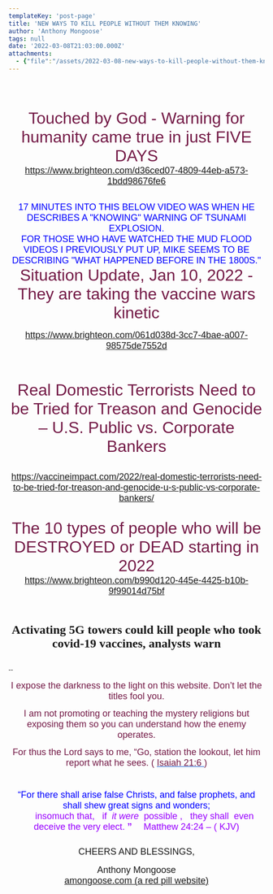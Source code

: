 ```yaml
---
templateKey: 'post-page'
title: 'NEW WAYS TO KILL PEOPLE WITHOUT THEM KNOWING'
author: 'Anthony Mongoose'
tags: null
date: '2022-03-08T21:03:00.000Z'
attachments:
  - {"file":"/assets/2022-03-08-new-ways-to-kill-people-without-them-knowing/NEWSTARGET JAN 2022.docx","fileName":"NEWSTARGET JAN 2022"}
---
```

<!DOCTYPE html><html><head><meta content="text/html;charset=UTF-8" http-equiv="Content-Type"></head><body><div style="font-family: Verdana, Arial, Helvetica, sans-serif; font-size: 10pt;"><div class="zmail_extra" data-zbluepencil-ignore="true"><div class="align-center" style="text-align: center;"><span class="size" style="font-size:18px"><br><br></span><span class="colour" style="color:rgb(116, 27, 71)"><br><span class="size" style="font-size:32px">Touched by God - Warning for humanity came true in just FIVE DAYS</span></span></div><div class="align-center" style="text-align: center;"><span class="size" style="font-size:18px"><a href="https://www.brighteon.com/d36ced07-4809-44eb-a573-1bdd98676fe6" target="_blank">https://www.brighteon.com/d36ced07-4809-44eb-a573-1bdd98676fe6 </a> </span> <br></div><div><div dir="ltr"><div class="x_-498514750gmail_default" style="font-family: tahoma, sans-serif;text-align: center;"><br></div><div class="x_-498514750gmail_default" style="font-family: tahoma, sans-serif;text-align: center;"><br></div><div class="x_-498514750gmail_default" style="font-family: tahoma, sans-serif;text-align: center;"><span class="colour" style="color:rgb(0, 0, 255)"><span class="size" style="font-size:18px">17 MINUTES INTO THIS BELOW VIDEO WAS WHEN HE DESCRIBES A "KNOWING" WARNING OF TSUNAMI EXPLOSION. </span> </span> <br></div><div class="x_-498514750gmail_default" style="font-family: tahoma, sans-serif;text-align: center;"><span class="size" style="font-size:18px"><span class="colour" style="color:rgb(0, 0, 255)">FOR THOSE WHO HAVE WATCHED THE MUD FLOOD VIDEOS I PREVIOUSLY PUT UP, MIKE SEEMS TO BE DESCRIBING "WHAT HAPPENED BEFORE IN THE 1800S." </span> </span><br></div><div class="x_-498514750gmail_default" style="font-family: tahoma, sans-serif;text-align: center;"><span class="size" style="font-size:18px"><span class="colour" style="color:rgb(116, 27, 71)"><span class="size" style="font-size:32px">Situation Update, Jan 10, 2022 - They are taking the vaccine wars kinetic </span> </span> </span> <br></div><div class="x_-498514750gmail_default" style="font-family: tahoma, sans-serif;text-align: center;"><br></div><div class="x_-498514750gmail_default" style="font-family: tahoma, sans-serif;text-align: center;"><span class="size" style="font-size:18px"><span class="colour" style="color:rgb(0, 0, 0)"> <a href="https://www.brighteon.com/061d038d-3cc7-4bae-a007-98575de7552d" target="_blank"> https://www.brighteon.com/061d038d-3cc7-4bae-a007-98575de7552d </a> </span> </span> <br></div><div class="x_-498514750gmail_default" style="font-family: tahoma, sans-serif;text-align: center;"><br></div><div class="x_-498514750gmail_default" style="font-family: tahoma, sans-serif;"><div><br></div><h2 style="text-align: center;"><span class="colour" style="color:rgb(116, 27, 71)"><span class="size" style="font-size:32px"><span style="font-weight: normal;">Real Domestic Terrorists Need to be Tried for Treason and Genocide – U.S. Public vs. Corporate Bankers </span> </span> </span> <br></h2></div><div class="x_-498514750gmail_default" style="font-family: tahoma, sans-serif;text-align: center;"><br></div><div class="x_-498514750gmail_default" style="font-family: tahoma, sans-serif;text-align: center;"><span class="size" style="font-size:18px"><a href="https://vaccineimpact.com/2022/real-domestic-terrorists-need-to-be-tried-for-treason-and-genocide-u-s-public-vs-corporate-bankers/" target="_blank">https://vaccineimpact.com/2022/real-domestic-terrorists-need-to-be-tried-for-treason-and-genocide-u-s-public-vs-corporate-bankers/ </a> </span> <br></div><div style="text-align: center;"><p class="" style="margin: 0px; text-align: center;"><br></p><p class="" style="margin: 0px; text-align: center;"><br></p><p class="" style="margin: 0px; text-align: center;"><span class="font" style="font-family:Calibri, sans-serif"><span class="size" style="font-size: 11pt; margin: 0px; text-align: center;"><span class="font" style="font-family:&quot;Times New Roman&quot;, serif"><span class="size" style="font-size:12pt"><span class="font" style="font-family:tahoma, sans-serif"><span class="colour" style="color:rgb(116, 27, 71)"><span class="size" style="font-size:32px">The 10 types of people who will be DESTROYED or DEAD starting in 2022 <span class="font" style="font-family:tahoma, sans-serif"> <span class="size" style="font-size:small"> </span> </span> </span> </span> </span> </span> </span> </span> </span> <br></p><p class="" style="margin: 0px; text-align: center;"><span class="font" style="font-family:Calibri, sans-serif"><span class="size" style="font-size: 11pt; margin: 0px; text-align: center;"><span class="font" style="font-family:&quot;Times New Roman&quot;, serif"><span class="size" style="font-size:12pt"><span class="font" style="font-family:tahoma, sans-serif"><span class="colour" style="color:rgb(116, 27, 71)"><span class="size" style="font-size:32px"><span class="font" style="font-family:tahoma, sans-serif"><span class="size" style="font-size:small"><span class="colour" style="color:rgb(0, 0, 0)"><span class="size" style="font-size:18px"><a href="https://www.brighteon.com/b990d120-445e-4425-b10b-9f99014d75bf" target="_blank">https://www.brighteon.com/b990d120-445e-4425-b10b-9f99014d75bf </a> </span> </span> </span> </span> </span> </span> </span> <span> </span> </span> </span> </span> </span> <br></p><table style="text-align: left;margin-left: auto;margin-right: auto;" cellpadding="0" border="0"><tbody><tr><td style="padding: 0.0in;"><br></td></tr></tbody></table><p class="" style="margin: 0px; text-align: center;"><span class="font" style="font-family:Calibri, sans-serif"><span class="size" style="font-size: 11pt; margin: 0px; text-align: center;"><b><span class="font" style="font-family:&quot;Times New Roman&quot;, serif"><span class="size" style="font-size:18pt">Activating 5G towers could kill people who took covid-19 vaccines, analysts warn </span> </span> </b> </span> </span> <br></p><div><span class="font" style="font-family:Calibri, sans-serif"><span class="size" style="font-size: 11pt; margin: 0px; text-align: center;"><b><span class="font" style="font-family:&quot;Times New Roman&quot;, serif"><span class="size" style="font-size:18pt"> </span> </span> </b> </span> </span> <br></div><p class="" style="margin: 0px; background-image: none; background-position: 0% 0%; background-size: initial; background-repeat: repeat; background-attachment: scroll; background-origin: initial; background-clip: initial; text-align: center;"><br></p></div><div>-- <br></div><div dir="ltr"><div dir="ltr"><div><p style="text-align: center;"><span class="colour" style="color:rgb(136, 136, 136)"><span class="font" style="font-family: tahoma, sans-serif; text-align: center;"><span class="colour" style="color:rgb(116, 27, 71)"><span class="font" style="font-family:tahoma, sans-serif"><span class="size" style="font-size:18px">I expose the darkness to the light on this website. Don’t let the titles fool you. </span> </span> </span> </span> </span> <br></p><p style="text-align: center;"><span class="colour" style="color:rgb(136, 136, 136)"><span class="font" style="font-family: tahoma, sans-serif; text-align: center;"><span class="colour" style="color:rgb(116, 27, 71)"><span class="font" style="font-family:tahoma, sans-serif"><span class="size" style="font-size:18px">I am not promoting or teaching the mystery religions but exposing them so you can understand how the enemy operates. </span> </span> </span> </span> </span> <br></p><p style="text-align: center;"><span class="colour" style="color:rgb(34, 34, 34)"><span class="font" style="font-family: tahoma, sans-serif; text-align: center;"><span class="font" style="font-family:tahoma, sans-serif"><span class="size" style="font-size:18px"><span class="colour" style="color:rgb(116, 27, 71)">For thus the Lord says to me, “Go, station the lookout, let him report what he sees. ( </span> <a href="https://www.kingjamesbibleonline.org/Isaiah-21-6/" style="color: rgb(17,85,204);" target="_blank"> <span class="colour" style="color:rgb(116, 27, 71)"> Isaiah 21:6 </span> </a> <span class="colour" style="color:rgb(116, 27, 71)"> ) </span> </span> </span> </span> </span> <br></p><p style=""><br></p><p style="text-align: center;"><span class="colour" style="color:rgb(34, 34, 34)"><span class="font" style="font-family: tahoma, sans-serif; text-align: center;"><span class="font" style="font-family:tahoma, sans-serif"><span class="size" style="font-size:18px"><span class="colour" style="color:rgb(116, 27, 71)"><span class="font" style="font-family:tahoma, sans-serif"><span class="size" style="font-size:18px"><span class="colour" style="color:rgb(136, 136, 136)"><span class="font" style="font-family:tahoma, sans-serif"><span class="size" style="font-size:18px"><span class="colour" style="color:rgb(116, 27, 71)"><span class="colour" style="color:rgb(136, 136, 136)"><span class="colour" style="color:rgb(0, 0, 255)"><span class="size" style="font-size:32px"><span class="size" style="font-size:18px">“For there shall arise false Christs, and false prophets, and shall shew great signs and wonders; <span> </span> </span> <b> <span class="size" style="font-size:small"> <span class="size" style="font-size:18px"> </span> <br> &nbsp; &nbsp; &nbsp; &nbsp;&nbsp;&nbsp; <span class="font" style="font-family:tahoma, sans-serif"> <span class="size" style="font-size:18px"> <span class="colour" style="color:rgb(136, 136, 136)"> <span class="font" style="font-family:tahoma, sans-serif"> <span class="size" style="font-size:18px"> <span class="colour" style="color:rgb(116, 27, 71)"> <span class="colour" style="color:rgb(136, 136, 136)"> <span class="colour" style="color:rgb(0, 0, 255)"> <span class="size" style="font-size:32px"> <b> <span class="size" style="font-size:18px"> <span class="colour" style="color:rgb(153, 0, 255)"> <span style="font-weight: normal;"> insomuch that, </span> </span> <span> <span style="font-weight: normal;"> &nbsp; </span> </span> <span class="colour" style="color:rgb(153, 0, 255)"> <span> <span style="font-weight: normal;"> </span> </span> <span style="font-weight: normal;"> if&nbsp; </span> <i> <span style="font-weight: normal;"> it were </span> </i> <span style="font-weight: normal;"> &nbsp;possible </span> </span> <span> <span class="colour" style="color:rgb(153, 0, 255)"> <span style="font-weight: normal;"> , </span> </span> </span> <span class="colour" style="color:rgb(153, 0, 255)"> <span> <span style="font-weight: normal;"> &nbsp; </span> </span> <span style="font-weight: normal;"> they shall&nbsp; </span> <span> <span style="font-weight: normal;"> even&nbsp; </span> </span> <span style="font-weight: normal;"> deceive the very elect. </span> </span> </span> </b> <span class="size" style="font-size:18px"> <span class="colour" style="color:rgb(153, 0, 255)"> ” </span> </span> <span class="size" style="font-size:small"> &nbsp;&nbsp; <span class="colour" style="color:rgb(153, 0, 255)"> &nbsp; </span> </span> </span> <span style="font-weight: normal;"> <span class="colour" style="color:rgb(153, 0, 255)"> <span class="size" style="font-size:18px"> Matthew 24:24 – ( <span class="size" style="font-size:small"> </span> KJV)</span></span></span></span></span></span></span></span></span></span></span></span></b></span></span></span></span></span></span></span></span></span></span></span></span></span></span></p></div><div style="text-align: center;"><br></div><div style="text-align: center;"><span class="font" style="font-family:tahoma, sans-serif"><span class="size" style="font-size:18px">CHEERS AND BLESSINGS, </span> </span> <br></div><div style="text-align: center;"><br></div><div style="text-align: center;"><span class="font" style="font-family:tahoma, sans-serif"><span class="size" style="font-size:18px">Anthony Mongoose </span> </span> <br></div><div style="text-align: center;"><span class="font" style="font-family:tahoma, sans-serif"><a href="https://amongoose.com" target="_blank"><span class="size" style="font-size:18px">amongoose.com (a red pill website) </span> </a> </span><br></div></div></div></div></div></div><div><br></div></div><br></body></html>